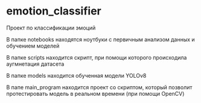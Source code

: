 # emotion_classifier

Проект по классификации эмоций

В папке notebooks находятся ноутбуки с первичным анализом данных и обучением моделей

В папке scripts находится скрипт, при помощи которого происходила аугмнетация датасета

В папке models находится обученная модели YOLOv8

В папе main_program находится проект со скриптом, который позволит протестировать модель в реальном времени (при помощи OpenCV)
